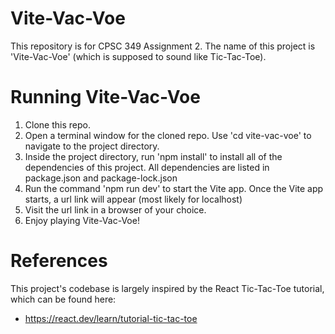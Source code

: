 # Vite-Vac-Voe
This repository is for CPSC 349 Assignment 2.
The name of this project is 'Vite-Vac-Voe' (which is supposed to sound like Tic-Tac-Toe).

# Running Vite-Vac-Voe
1. Clone this repo.
2. Open a terminal window for the cloned repo. Use 'cd vite-vac-voe' to navigate to the project directory.
3. Inside the project directory, run 'npm install' to install all of the dependencies of this project. All dependencies are listed in package.json and package-lock.json
4. Run the command 'npm run dev' to start the Vite app. Once the Vite app starts, a url link will appear (most likely for localhost)
5. Visit the url link in a browser of your choice.
6. Enjoy playing Vite-Vac-Voe!

# References
This project's codebase is largely inspired by the React Tic-Tac-Toe tutorial, which can be found here:
* https://react.dev/learn/tutorial-tic-tac-toe
